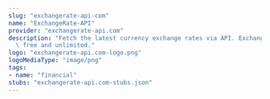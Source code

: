 ```yaml
---
slug: "exchangerate-api-com"
name: "ExchangeRate-API"
provider: "exchangerate-api.com"
description: "Fetch the latest currency exchange rates via API. ExchangeRate-API is\
  \ free and unlimited."
logo: "exchangerate-api.com-logo.png"
logoMediaType: "image/png"
tags:
- name: "financial"
stubs: "exchangerate-api.com-stubs.json"
---
```


